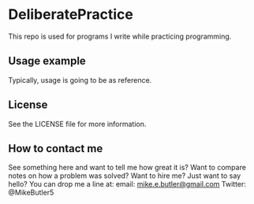 # DeliberatePractice
This repo is used for programs I write while practicing programming.

## Usage example
Typically, usage is going to be as reference.

## License
See the LICENSE file for more information.

## How to contact me
See something here and want to tell me how great it is? Want to compare notes on how a problem was solved? Want to hire me? Just want to say hello?
You can drop me a line at:
email: mike.e.butler@gmail.com
Twitter: @MikeButler5

